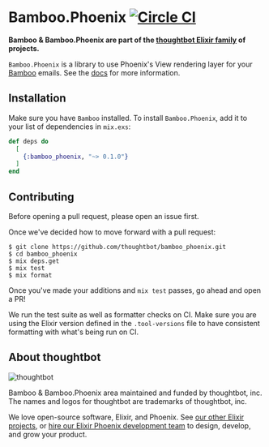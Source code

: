# Bamboo.Phoenix [![Circle CI](https://circleci.com/gh/thoughtbot/bamboo_phoenix/tree/master.svg?style=svg)](https://circleci.com/gh/thoughtbot/bamboo_phoenix/tree/master)

**Bamboo & Bamboo.Phoenix are part of the [thoughtbot Elixir family][elixir-phoenix] of projects.**

`Bamboo.Phoenix` is a library to use Phoenix's View rendering layer for your
[Bamboo] emails. See the [docs] for more information.

[Bamboo]: https://github.com/thoughtbot/bamboo
[docs]: https://hexdocs.pm/bamboo_phoenix

## Installation

Make sure you have `Bamboo` installed. To install `Bamboo.Phoenix`, add it to
your list of dependencies in `mix.exs`:

```elixir
def deps do
  [
    {:bamboo_phoenix, "~> 0.1.0"}
  ]
end
```

## Contributing

Before opening a pull request, please open an issue first.

Once we've decided how to move forward with a pull request:

    $ git clone https://github.com/thoughtbot/bamboo_phoenix.git
    $ cd bamboo_phoenix
    $ mix deps.get
    $ mix test
    $ mix format

Once you've made your additions and `mix test` passes, go ahead and open a PR!

We run the test suite as well as formatter checks on CI. Make sure you are using
the Elixir version defined in the `.tool-versions` file to have consistent
formatting with what's being run on CI.

## About thoughtbot

![thoughtbot](http://presskit.thoughtbot.com/images/thoughtbot-logo-for-readmes.svg)

Bamboo & Bamboo.Phoenix area maintained and funded by thoughtbot, inc.
The names and logos for thoughtbot are trademarks of thoughtbot, inc.

We love open-source software, Elixir, and Phoenix. See [our other Elixir
projects][elixir-phoenix], or [hire our Elixir Phoenix development team][hire]
to design, develop, and grow your product.

[elixir-phoenix]: https://thoughtbot.com/services/elixir-phoenix?utm_source=github
[hire]: https://thoughtbot.com?utm_source=github

[elixir-phoenix]: https://thoughtbot.com/services/elixir-phoenix?utm_source=github
